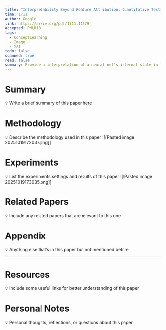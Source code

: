 ```yaml
---
title: "Interpretability Beyond Feature Attribution: Quantitative Testing with Concept Activation Vectors (TCAV)"
time: 1711
author: Google
link: https://arxiv.org/pdf/1711.11279
accepted: PMLR18
tags:
  - ConceptLearning
  - Image
  - XAI
todo: false
scanned: true
read: false
summary: Provide a interpretation of a neural net’s internal state in terms of human-friendly concepts.
---
```

# Summary
💡 Write a brief summary of this paper here

# Methodology
💡 Describe the methodology used in this paper
![[Pasted image 20251019172037.png]]
# Experiments
💡 List the experiments settings and results of this paper
![[Pasted image 20251019173035.png]]
# Related Papers
💡 Include any related papers that are relevant to this one

# Appendix
💡 Anything else that’s in this paper but not mentioned before

---
# Resources
💡 Include some useful links for better understanding of this paper

# Personal Notes
💡 Personal thoughts, reflections, or questions about this paper